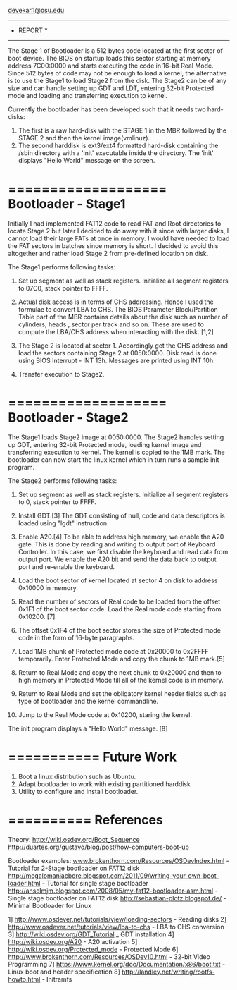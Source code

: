 devekar.1@osu.edu

---

-   REPORT \*

---

The Stage 1 of Bootloader is a 512 bytes code located at the first sector of boot device. The BIOS on startup loads this sector starting at memory address 7C00:0000 and starts executing the code in 16-bit Real Mode. Since 512 bytes of code may not be enough to load a kernel, the alternative is to use the Stage1 to load Stage2 from the disk. The Stage2 can be of any size and can handle setting up GDT and LDT, entering 32-bit Protected mode and loading and transferring execution to kernel.

Currently the bootloader has been developed such that it needs two hard-disks:

1. The first is a raw hard-disk with the STAGE 1 in the MBR followed by the STAGE 2 and then the kernel image(vmlinuz).
2. The second harddisk is ext3/ext4 formatted hard-disk containing the /sbin directory with a 'init' executable inside the directory.
   The 'init' displays "Hello World" message on the screen.

===================
Bootloader - Stage1
===================

Initially I had implemented FAT12 code to read FAT and Root directories to locate Stage 2 but later I decided to do away with it since with larger disks, I cannot load their large FATs at once in memory. I would have needed to load the FAT sectors in batches since memory is short. I decided to avoid this altogether and rather load Stage 2 from pre-defined location on disk.

The Stage1 performs following tasks:

1. Set up segment as well as stack registers.
   Initialize all segment registers to 07C0, stack pointer to FFFF.
2. Actual disk access is in terms of CHS addressing. Hence I used the formulae to convert LBA to CHS. The BIOS Parameter Block/Partition Table part of the MBR contains details about the disk such as number of cylinders, heads , sector per track and so on. These are used to compute the LBA/CHS address when interacting with the disk. [1,2]
3. The Stage 2 is located at sector 1. Accordingly get the CHS address and load the sectors containing Stage 2 at 0050:0000.
   Disk read is done using BIOS Interrupt - INT 13h. Messages are printed using INT 10h.

4. Transfer execution to Stage2.

===================
Bootloader - Stage2
===================

The Stage1 loads Stage2 image at 0050:0000. The Stage2 handles setting up GDT, entering 32-bit Protected mode, loading kernel image and transferring execution to kernel. The kernel is copied to the 1MB mark. The bootloader can now start the linux kernel which in turn runs a sample init program.

The Stage2 performs following tasks:

1. Set up segment as well as stack registers.
   Initialize all segment registers to 0, stack pointer to FFFF.

2. Install GDT.[3]
   The GDT consisting of null, code and data descriptors is loaded using "lgdt" instruction.
3. Enable A20.[4]
   To be able to address high memory, we enable the A20 gate. This is done by reading and writing to output port of Keyboard Controller. In this case, we first disable the keyboard and read data from output port. We enable the A20 bit and send the data back to output port and re-enable the keyboard.
4. Load the boot sector of kernel located at sector 4 on disk to address 0x10000 in memory.

5. Read the number of sectors of Real code to be loaded from the offset 0x1F1 of the boot sector code. Load the Real mode code starting from 0x10200. [7]

6. The offset 0x1F4 of the boot sector stores the size of Protected mode code in the form of 16-byte paragraphs.

7. Load 1MB chunk of Protected mode code at 0x20000 to 0x2FFFF temporarily. Enter Protected Mode and copy the chunk to 1MB mark.[5]

8. Return to Real Mode and copy the next chunk to 0x20000 and then to high memory in Protected Mode till all of the kernel code is in memory.

9. Return to Real Mode and set the obligatory kernel header fields such as type of bootloader and the kernel commandline.

10. Jump to the Real Mode code at 0x10200, staring the kernel.

The init program displays a "Hello World" message. [8]

===========
Future Work
===========

1. Boot a linux distribution such as Ubuntu.
2. Adapt bootloader to work with existing partitioned harddisk
3. Utility to configure and install bootloader.

==========
References
==========

Theory:
http://wiki.osdev.org/Boot_Sequence
http://duartes.org/gustavo/blog/post/how-computers-boot-up

Bootloader examples:
www.brokenthorn.com/Resources/OSDevIndex.html - Tutorial for 2-Stage bootloader on FAT12 disk
http://megalomaniacbore.blogspot.com/2011/09/writing-your-own-boot-loader.html - Tutorial for single stage bootloader
http://anselmjm.blogspot.com/2008/05/my-fat12-bootloader-asm.html - Single stage bootloader on FAT12 disk
http://sebastian-plotz.blogspot.de/ - Minimal Bootloader for Linux

1] http://www.osdever.net/tutorials/view/loading-sectors - Reading disks
2] http://www.osdever.net/tutorials/view/lba-to-chs - LBA to CHS conversion
3] http://wiki.osdev.org/GDT_Tutorial \_ GDT installation
4] http://wiki.osdev.org/A20 - A20 activation
5] http://wiki.osdev.org/Protected_mode - Protected Mode
6] http://www.brokenthorn.com/Resources/OSDev10.html - 32-bit Video Programming
7] https://www.kernel.org/doc/Documentation/x86/boot.txt - Linux boot and header specification
8] http://landley.net/writing/rootfs-howto.html - Initramfs

